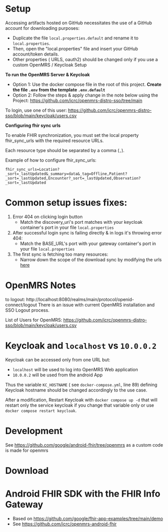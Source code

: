 # Setup

Accessing artifacts hosted on GitHub necessitates the use of a GitHub account for downloading purposes:

- Duplicate the file `local.properties.default` and rename it to `local.properties`.
- Then, open the "local.properties" file and insert your GitHub account/token details.
- Other properties ( URLS, oauth2) should be changed only if you use a custom OpenMRS / Keycloak Setup

**To run the OpenMRS Server & Keycloak**
- Option 1: Use the docker  compose file in the root of this project. **Create the file `.env` from the template `.env.default`**
- Option 2: Follow the steps & apply change in the note below using the Project: https://github.com/icrc/openmrs-distro-sso/tree/main

To login, use one of this user: https://github.com/icrc/openmrs-distro-sso/blob/main/keycloak/users.csv

**Configuring fhir sync urls**

To enable FHIR synchronization, you must set the local property fhir_sync_urls with the required resource URLs. 

Each resource type should be separated by a comma (`,`). 

Example of how to configure fhir_sync_urls:

`fhir_sync_urls=Location?_sort=_lastUpdated&_summary=data&_tag=Offline,Patient?_sort=_lastUpdated,Encounter?_sort=_lastUpdated,Observation?_sort=_lastUpdated`

# Common setup issues fixes:
1. Error 404 on clicking login button
    - Match the discovery_uri's port matches with your keycloak container's port in your file `local.properties`
2. After successful login sync is failing directly & in logs it's throwing error 404:
    - Match the BASE_URL's port with your gateway container's port in your file `local.properties`
3. The first sync is fetching too many resources:
    - Narrow down the scope of the download sync by modifying the urls [here]("https://github.com/icrc/openmrs-android-fhir/blob/1c0b93cbf14be3b32d12f7d5182d11b17085bc38/app/src/main/java/org/openmrs/android/fhir/data/TimestampBasedDownloadWorkManagerImpl.kt#L35")

# OpenMRS Notes

to logout: http://localhost:8080/realms/main/protocol/openid-connect/logout
There is an issue with current OpenMRS installation and SSO Logout process.

List of Users for OpenMRS: https://github.com/icrc/openmrs-distro-sso/blob/main/keycloak/users.csv

# Keycloak and `localhost` vs `10.0.0.2`

Keycloak can be accessed only from one URL but:
- `localhost` will be used to log into OpenMRS Web application
- `10.0.0.2` will be used from the android App

Thus the variable `KC_HOSTNAME` ( see `docker-compose.yml`, line 89) defining Keycloak hostname should be changed accordingly to the use case.

After a modification, Restart Keycloak with `docker compose up -d` that will restart only the service keycloak if you change that variable only or use `docker compose restart keycloak`.

# Development
See https://github.com/google/android-fhir/tree/openmrs as a custom code is made for openmrs


# Download 


# Android FHIR SDK with the FHIR Info Gateway
   - Based on  https://github.com/google/fhir-app-examples/tree/main/demo
   - See https://github.com/icrc/openmrs-android-fhir
